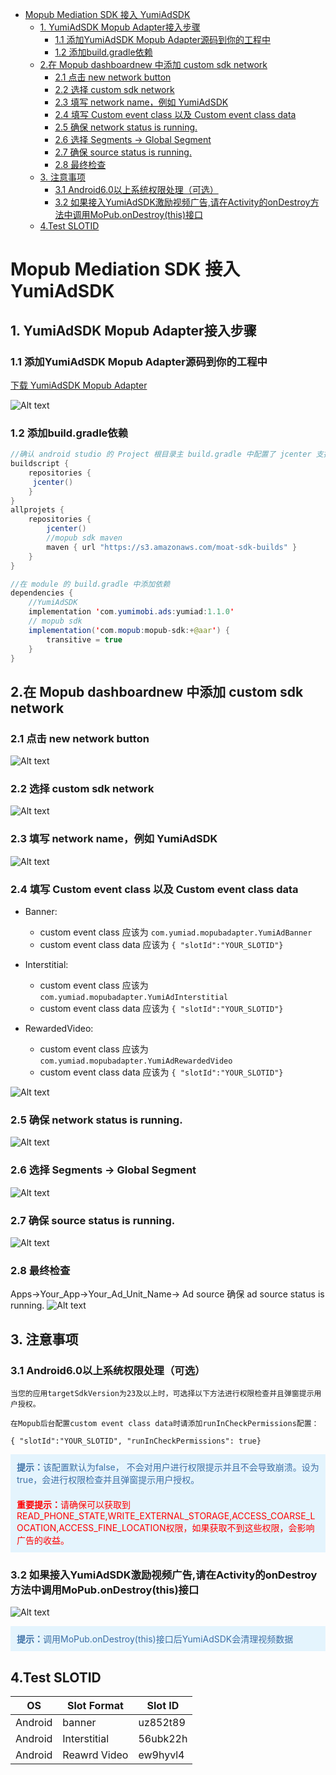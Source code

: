    * [Mopub Mediation SDK 接入 YumiAdSDK](#mopub-mediation-sdk-接入-yumiadsdk)
      * [1. YumiAdSDK Mopub Adapter接入步骤](#1-yumiadsdk-mopub-adapter接入步骤)
         * [1.1 添加YumiAdSDK Mopub Adapter源码到你的工程中](#11-添加yumiadsdk-mopub-adapter源码到你的工程中)
         * [1.2 添加build.gradle依赖](#12-添加buildgradle依赖)
      * [2.在 Mopub dashboardnew 中添加 custom sdk network](#2在-mopub-dashboardnew-中添加-custom-sdk-network)
         * [2.1 点击 new network button](#21-点击-new-network-button)
         * [2.2 选择 custom sdk network](#22-选择-custom-sdk-network)
         * [2.3 填写 network name，例如 YumiAdSDK](#23-填写-network-name例如-yumiadsdk)
         * [2.4 填写 Custom event class 以及 Custom event class data](#24-填写-custom-event-class-以及-custom-event-class-data)
         * [2.5 确保 network status is running.](#25-确保-network-status-is-running)
         * [2.6 选择 Segments -&gt; Global Segment](#26-选择-segments---global-segment)
         * [2.7 确保 source status is running.](#27-确保-source-status-is-running)
         * [2.8 最终检查](#28-最终检查)
      * [3. 注意事项](#3-注意事项)
         * [3.1 Android6.0以上系统权限处理（可选）](#31-android60以上系统权限处理可选)
         * [3.2 如果接入YumiAdSDK激励视频广告,请在Activity的onDestroy方法中调用MoPub.onDestroy(this)接口](#32-如果接入yumiadsdk激励视频广告请在activity的ondestroy方法中调用mopubondestroythis接口)
      * [4.Test SLOTID](#4test-slotid)
	  
# Mopub Mediation SDK 接入 YumiAdSDK 


## 1. YumiAdSDK Mopub Adapter接入步骤

### 1.1 添加YumiAdSDK Mopub Adapter源码到你的工程中
[下载 YumiAdSDK  Mopub Adapter ](https://github.com/yumimobi/MopubAdapter-YumiAd-Android/tree/master/mopubadapter/src/main/java/com/yumiad/mopubadapter)

![Alt text](./android-image4.png)

### 1.2 添加build.gradle依赖

```java
//确认 android studio 的 Project 根目录主 build.gradle 中配置了 jcenter 支持。
buildscript {
    repositories {
   	 jcenter()
    }
}
allprojets {
    repositories {
        jcenter()
        //mopub sdk maven
        maven { url "https://s3.amazonaws.com/moat-sdk-builds" }
    }
}

//在 module 的 build.gradle 中添加依赖
dependencies {
	//YumiAdSDK
    implementation 'com.yumimobi.ads:yumiad:1.1.0'
	// mopub sdk
    implementation('com.mopub:mopub-sdk:+@aar') {
        transitive = true
    }
}
```

## 2.在 Mopub dashboardnew 中添加 custom sdk network 
### 2.1 点击 new network button
![Alt text](./1560409646437.png)
### 2.2 选择 custom sdk network 
![Alt text](./1560409697619.png)
### 2.3 填写 network name，例如 YumiAdSDK
![Alt text](./1560409809820.png)
### 2.4 填写 Custom event class 以及 Custom event class data
- Banner:
	- custom event class 应该为 `com.yumiad.mopubadapter.YumiAdBanner`
	- custom event class data 应该为
		`{ "slotId":"YOUR_SLOTID"}`

- Interstitial:
	- custom event class 应该为 `com.yumiad.mopubadapter.YumiAdInterstitial`
	- custom event class data 应该为
		`{ "slotId":"YOUR_SLOTID"}`

- RewardedVideo:
	- custom event class 应该为 `com.yumiad.mopubadapter.YumiAdRewardedVideo`
	- custom event class data 应该为
		`{ "slotId":"YOUR_SLOTID"}`

![Alt text](./1560409912883.png)

### 2.5 确保 network status is running.
![Alt text](./1560410523146.png)
### 2.6 选择 Segments -> Global Segment
![Alt text](./1560410634439.png)
### 2.7 确保 source status is running.
![Alt text](./1560410708081.png)
### 2.8 最终检查
Apps->Your_App->Your_Ad_Unit_Name-> Ad source 
	确保 ad source status is running.
![Alt text](./1560410861974.png)

## 3. 注意事项

### 3.1 Android6.0以上系统权限处理（可选）

	当您的应用targetSdkVersion为23及以上时，可选择以下方法进行权限检查并且弹窗提示用户授权。

	在Mopub后台配置custom event class data时请添加runInCheckPermissions配置：
	
`{ "slotId":"YOUR_SLOTID", "runInCheckPermissions": true}`
	
<div style="background-color:rgb(228,244,253);padding:10px;">
	<span style="color:rgb(62,113,167);">
	<b>提示：</b>该配置默认为false， 不会对用户进行权限提示并且不会导致崩溃。设为true，会进行权限检查并且弹窗提示用户授权。
	</span>
	</div>

<div style="background-color:rgb(228,244,253);padding:10px;">
	<span style="color:rgb(255,0,0);">
	<b>重要提示：</b>请确保可以获取到READ_PHONE_STATE,WRITE_EXTERNAL_STORAGE,ACCESS_COARSE_LOCATION,ACCESS_FINE_LOCATION权限，如果获取不到这些权限，会影响广告的收益。
	</span>
	</div>

### 3.2 如果接入YumiAdSDK激励视频广告,请在Activity的onDestroy方法中调用MoPub.onDestroy(this)接口
    
![Alt text](./android-image5.png)
<div style="background-color:rgb(228,244,253);padding:10px;">
	<span style="color:rgb(62,113,167);">
	<b>提示：</b>调用MoPub.onDestroy(this)接口后YumiAdSDK会清理视频数据
	</span>
	</div>

## 4.Test SLOTID 

| OS | Slot Format | Slot ID |
| ----- | ----- | ----- |
| Android |  banner | uz852t89 |
| Android |  Interstitial | 56ubk22h |
| Android | Reawrd Video | ew9hyvl4 |
